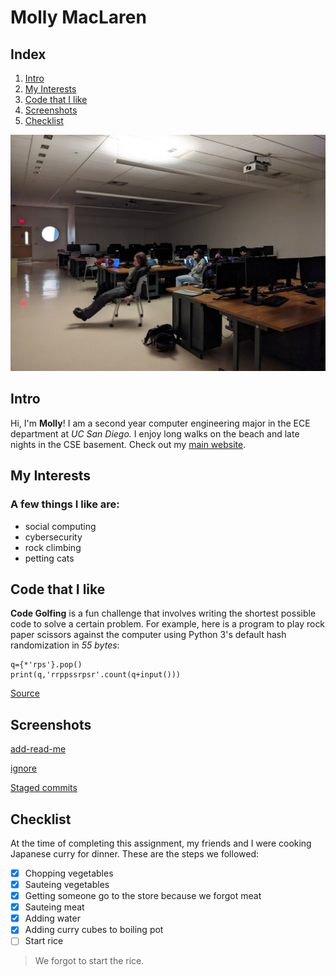 # Molly MacLaren

## Index
1. [Intro](#intro)
2. [My Interests](#my-interests)
3. [Code that I like](#code-that-i-like)
4. [Screenshots](#screenshots)
5. [Checklist](#checklist)

![chair](chair.png)
## Intro
Hi, I'm **Molly**! I am a second year computer engineering major in the ECE department at *UC San Diego.* I enjoy long walks on the beach and late nights in the CSE basement. Check out my [main website](https://mojeanmac.github.io/).

## My Interests
### A few things I like are:
- social computing
- cybersecurity
- rock climbing
- petting cats

## Code that I like
**Code Golfing** is a fun challenge that involves writing the shortest possible code to solve a certain problem. For example, here is a program to play rock paper scissors against the computer using Python 3's default hash randomization in *55 bytes*:
```
q={*'rps'}.pop()
print(q,'rrppssrpsr'.count(q+input()))
```
[Source](https://codegolf.stackexchange.com/a/215372)

## Screenshots
[add-read-me](screenshots/add.png)

[ignore](screenshots/ignore.png)

[Staged commits](screenshot/stage.png)

## Checklist
At the time of completing this assignment, my friends and I were cooking Japanese curry for dinner. These are the steps we followed:
- [X] Chopping vegetables
- [X] Sauteing vegetables
- [X] Getting someone go to the store because we forgot meat
- [X] Sauteing meat
- [X] Adding water
- [X] Adding curry cubes to boiling pot
- [ ] Start rice

> We forgot to start the rice.